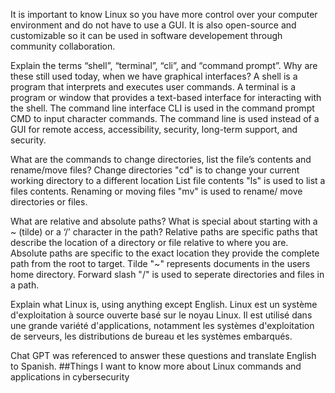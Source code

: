 It is important to know Linux so you have more control over your computer environment and do not have to use a GUI. It is also open-source and customizable so it can be used in software developement through community collaboration.

Explain the terms “shell”, “terminal”, “cli”, and “command prompt”. Why are these still used today, when we have graphical interfaces?
A shell is a program that interprets and executes user commands.
A terminal is a program or window that provides a text-based interface for interacting with the shell.
The command line interface CLI is used in the command prompt CMD to input character commands. 
The command line is used instead of a GUI for remote access, accessibility, security, long-term support, and security.

What are the commands to change directories, list the file’s contents and rename/move files?
Change directories "cd" is to change your current working directory to a different location
List file contents "ls" is used to list a files contents.
Renaming or moving files "mv" is used to rename/ move directories or files.


What are relative and absolute paths? What is special about starting with a ~ (tilde) or a ‘/’ character in the path?
Relative paths are specific paths that describe the location of a directory or file relative to where you are.
Absolute paths are specific to the exact location they provide the complete path from the root to target.
Tilde "~" represents documents in the users home directory.
Forward slash "/" is used to seperate directories and files in a path.


Explain what Linux is, using anything except English.
Linux est un système d'exploitation à source ouverte basé sur le noyau Linux. Il est utilisé dans une grande variété d'applications, notamment les systèmes d'exploitation de serveurs, les distributions de bureau et les systèmes embarqués.

Chat GPT was referenced to answer these questions and translate English to Spanish.
##Things I want to know more about
Linux commands and applications in cybersecurity
